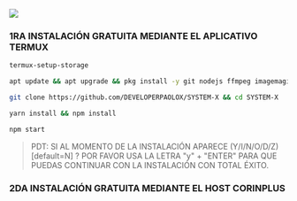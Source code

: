  <a href="https://github.com/DEVELOPERPAOLOX"><img src="https://cardivo.vercel.app/api?name=SYSTEM+X+OFICIAL&description=&image=https://th.bing.com/th/id/OIG3.jwPDO4yo5ZZLK43hab43?cb=13&pid=ImgGn/revision/latest?cb=20200606024545&usqp=CAU&usqp=CAU&backgroundColor=%23ecf0f1&instagram=@systemxofc&whatsapp=Matías_Crypto&pattern=leaf&colorPattern=%23eaeaea" /></a>

### **1RA INSTALACIÓN GRATUITA MEDIANTE EL APLICATIVO TERMUX**
```bash
termux-setup-storage
```
```bash
apt update && apt upgrade && pkg install -y git nodejs ffmpeg imagemagick yarn
```
```bash
git clone https://github.com/DEVELOPERPAOLOX/SYSTEM-X && cd SYSTEM-X
```
```bash
yarn install && npm install
```
```bash
npm start
```
> PDT: SI AL MOMENTO DE LA INSTALACIÓN APARECE (Y/I/N/O/D/Z) [default=N] ?
> POR FAVOR USA LA LETRA "y" + "ENTER" PARA QUE PUEDAS CONTINUAR CON LA INSTALACIÓN CON TOTAL ÉXITO. 


### **2DA INSTALACIÓN GRATUITA MEDIANTE EL HOST CORINPLUS**
```bash
